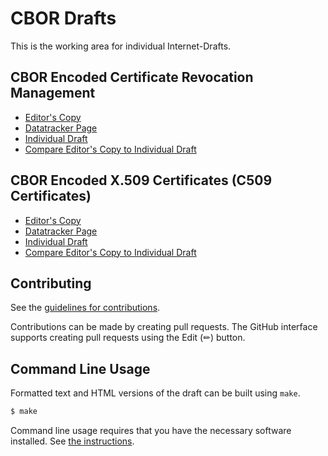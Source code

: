 <!-- regenerate: on (set to off if you edit this file) -->

# CBOR Drafts

This is the working area for individual Internet-Drafts.

## CBOR Encoded Certificate Revocation Management

* [Editor's Copy](https://cose-wg.github.io/CBOR-certificates/#go.draft-cose-cbor-revocation-management.html)
* [Datatracker Page](https://datatracker.ietf.org/doc/draft-cose-cbor-revocation-management)
* [Individual Draft](https://datatracker.ietf.org/doc/html/draft-cose-cbor-revocation-management)
* [Compare Editor's Copy to Individual Draft](https://cose-wg.github.io/CBOR-certificates/#go.draft-cose-cbor-revocation-management.diff)

## CBOR Encoded X.509 Certificates (C509 Certificates)

* [Editor's Copy](https://cose-wg.github.io/CBOR-certificates/#go.draft-ietf-cose-cbor-encoded-cert.html)
* [Datatracker Page](https://datatracker.ietf.org/doc/draft-ietf-cose-cbor-encoded-cert)
* [Individual Draft](https://datatracker.ietf.org/doc/html/draft-ietf-cose-cbor-encoded-cert)
* [Compare Editor's Copy to Individual Draft](https://cose-wg.github.io/CBOR-certificates/#go.draft-ietf-cose-cbor-encoded-cert.diff)


## Contributing

See the
[guidelines for contributions](https://github.com/cose-wg/CBOR-certificates/blob/master/CONTRIBUTING.md).

Contributions can be made by creating pull requests.
The GitHub interface supports creating pull requests using the Edit (✏) button.


## Command Line Usage

Formatted text and HTML versions of the draft can be built using `make`.

```sh
$ make
```

Command line usage requires that you have the necessary software installed.  See
[the instructions](https://github.com/martinthomson/i-d-template/blob/main/doc/SETUP.md).

